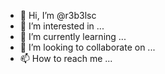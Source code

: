 - 👋 Hi, I’m @r3b3lsc
- 👀 I’m interested in ...
- 🌱 I’m currently learning ...
- 💞️ I’m looking to collaborate on ...
- 📫 How to reach me ...

<!---
r3b3lsc/r3b3lsc is a ✨ special ✨ repository because its `README.md` (this file) appears on your GitHub profile.
You can click the Preview link to take a look at your changes.
--->
